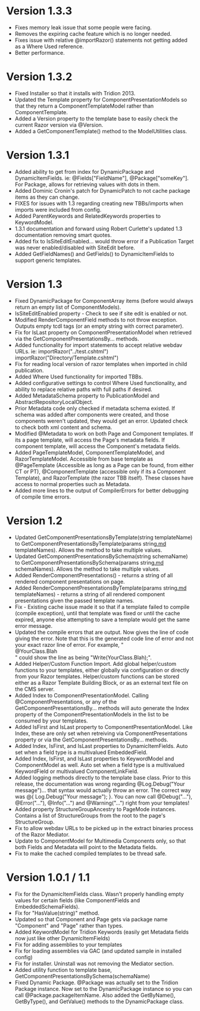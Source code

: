 # Version 1.3.3 #
  * Fixes memory leak issue that some people were facing.
  * Removes the expiring cache feature which is no longer needed.
  * Fixes issue with relative @importRazor() statements not getting added as a Where Used reference.
  * Better performance.

# Version 1.3.2 #
  * Fixed Installer so that it installs with Tridion 2013.
  * Updated the Template property for ComponentPresentationModels so that they return a ComponentTemplateModel rather than ComponentTemplate.
  * Added a Version property to the template base to easily check the current Razor version via @Version.
  * Added a GetComponentTemplate() method to the ModelUtilities class.

# Version 1.3.1 #
  * Added ability to get from index for DynamicPackage and DynamicItemFields. ie: @Fields["FieldName"], @Package["someKey"]. For Package, allows for retrieving values with dots in them.
  * Added Dominic Cronin's patch for DynamicPatch to not cache package items as they can change.
  * FIXES for issues with 1.3 regarding creating new TBBs/imports when imports were included from config.
  * Added ParentKeywords and RelatedKeywords properties to KeywordModel.
  * 1.3.1 documentation and forward using Robert Curlette's updated 1.3 documentation removing smart quotes.
  * Added fix to IsSiteEditEnabled... would throw error if a Publication Target was never enabled/disabled with SiteEdit before.
  * Added GetFieldNames() and GetFields() to DynamicItemFields to support generic templates.

# Version 1.3 #
  * Fixed DynamicPackage for ComponentArray items (before would always return an empty list of ComponentModels).
  * IsSiteEditEnabled property - Check to see if site edit is enabled or not.
  * Modified RenderComponentField methods to not throw exception. Outputs empty tcdl tags (or an empty string with correct parameter).
  * Fix for IsLast property on ComponentPresentationModel when retrieved via the GetComponentPresentationsBy... methods.
  * Added functionality for import statements to accept relative webdav URLs. ie: importRazor("../test.cshtml") importRazor("Directory/Template.cshtml")
  * Fix for reading local version of razor templates when imported in child publication.
  * Added Where Used functionality for imported TBBs.
  * Added configurative settings to control Where Used functionality, and ability to replace relative paths with full paths if desired.
  * Added MetadataSchema property to PublicationModel and AbstractRepositoryLocalObject.
  * Prior Metadata code only checked if metadata schema existed.  If schema was added after components were created, and those components weren't updated, they would get an error.  Updated check to check both xml content and schema.
  * Modified @Metadata to work on both Page and Component templates.  If its a page template, will access the Page's metadata fields.  If component template, will access the Component's metadata fields.
  * Added PageTemplateModel, ComponentTemplateModel, and RazorTemplateModel.  Accessible from base template as @PageTemplate (Accessible as long as a Page can be found, from either CT or PT), @ComponentTemplate (accessible only if its a Component Template), and RazorTemplate (the razor TBB itself).  These classes have access to normal properties such as Metadata.
  * Added more lines to the output of CompilerErrors for better debugging of compile time errors.

# Version 1.2 #

  * Updated GetComponentPresentationsByTemplate(string templateName) to GetComponentPresentationsByTemplate(params string[.md](.md) templateNames).  Allows the method to take multiple values.
  * Updated GetComponentPresentationsBySchema(string schemaName) to GetComponentPresentationsBySchema(params string[.md](.md) schemaNames). Allows the method to take multiple values.
  * Added RenderComponentPresentations() - returns a string of all rendered component presentations on page.
  * Added RenderComponentPresentationsByTemplate(params string[.md](.md) templateNames) - returns a string of all rendered component presentations given the passed template names.
  * Fix - Existing cache issue made it so that if a template failed to compile (compile exception), until that template was fixed or until the cache expired, anyone else attempting to save a template would get the same error message.
  * Updated the compile errors that are output.  Now gives the line of code giving the error.  Note that this is the generated code line of error and not your exact razor line of error.  For example, "<div>@YourClass.Blah</div>" could show the line as being "Write(YourClass.Blah);".
  * Added Helper/Custom Function Import. Add global helper/custom functions to your templates, either globally via configuration or directly from your Razor templates.  Helper/custom functions can be stored either as a Razor Template Building Block, or as an external text file on the CMS server.
  * Added Index to ComponentPresentationModel. Calling @ComponentPresentations, or any of the GetComponentPresentationsBy... methods will auto generate the Index property of the ComponentPresentationModels in the list to be consumed by your templates.
  * Added IsFirst and IsLast property to ComponentPresentationModel.  Like Index, these are only set when retreiving via ComponentPresentations property or via the GetComponentPresentationsBy... methods.
  * Added Index, IsFirst, and IsLast properties to DynamicItemFields. Auto set when a field type is a multivalued EmbeddedField.
  * Added Index, IsFirst, and IsLast properties to KeywordModel and ComponentModel as well.  Auto set when a field type is a multivalued KeywordField or multivalued ComponentLinkField.
  * Added logging methods directly to the template base class.  Prior to this release, the documentation was wrong regarding @Log.Debug("Your message")... that syntax would actually throw an error.  The correct way was @{ Log.Debug("Your message"); }.  You can now call @Debug("..."), @Error("..."), @Info("...") and @Warning("...") right from your templates!
  * Added property StructureGroupAncestry to PageMode instances.  Contains a list of StructureGroups from the root to the page's StructureGroup.
  * Fix to allow webdav URLs to be picked up in the extract binaries process of the Razor Mediator.
  * Update to ComponentModel for Multimedia Components only, so that both Fields and Metadata will point to the Metadata fields.
  * Fix to make the cached compiled templates to be thread safe.

# Version 1.0.1 / 1.1 #

  * Fix for the DynamicItemFields class.  Wasn't properly handling empty values for certain fields (like ComponentFields and EmbeddedSchemaFields).
  * Fix for "HasValue(string)" method.
  * Updated so that Component and Page gets via package name "Component" and "Page" rather than types.
  * Added KeywordModel for Tridion Keywords (easily get Metadata fields now just like other DynamicItemFields)
  * Fix for adding assemblies to your templates
  * Fix for loading assemblies via GAC (and updated sample in installed config)
  * Fix for installer. Uninstall was not removing the Mediator section.
  * Added utility function to template base, GetComponentPresentationsBySchema(schemaName)
  * Fixed Dynamic Package.  @Package was actually set to the Tridion Package instance.  Now set to the DynamicPackage instance so you can call @Package.packageItemName.  Also added the GetByName(), GetByType(), and GetValue() methods to the DynamicPackage class.